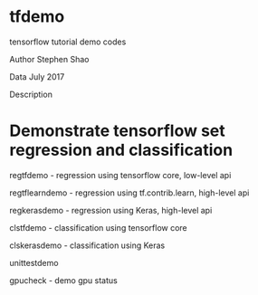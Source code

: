 # tfdemo
tensorflow tutorial demo codes

Author Stephen Shao

Data July 2017

Description

# Demonstrate tensorflow set regression and classification

regtfdemo - regression using tensorflow core, low-level api

regtflearndemo - regression using tf.contrib.learn, high-level api

regkerasdemo - regression using Keras, high-level api

clstfdemo - classification using tensorflow core

clskerasdemo - classification using Keras

unittestdemo

gpucheck - demo gpu status
